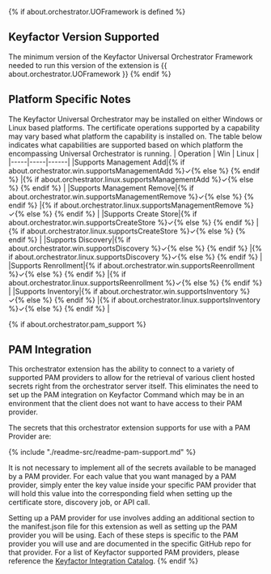 {% if about.orchestrator.UOFramework is defined %}
## Keyfactor Version Supported

The minimum version of the Keyfactor Universal Orchestrator Framework needed to run this version of the extension is {{ about.orchestrator.UOFramework }}
{% endif %}
## Platform Specific Notes

The Keyfactor Universal Orchestrator may be installed on either Windows or Linux based platforms. The certificate operations supported by a capability may vary based what platform the capability is installed on. The table below indicates what capabilities are supported based on which platform the encompassing Universal Orchestrator is running.
| Operation | Win | Linux |
|-----|-----|------|
|Supports Management Add|{% if about.orchestrator.win.supportsManagementAdd %}&check;{% else %} {% endif %} |{% if about.orchestrator.linux.supportsManagementAdd %}&check;{% else %} {% endif %} |
|Supports Management Remove|{% if about.orchestrator.win.supportsManagementRemove %}&check;{% else %} {% endif %} |{% if about.orchestrator.linux.supportsManagementRemove %}&check;{% else %} {% endif %} |
|Supports Create Store|{% if about.orchestrator.win.supportsCreateStore %}&check;{% else %} {% endif %} |{% if about.orchestrator.linux.supportsCreateStore %}&check;{% else %} {% endif %} |
|Supports Discovery|{% if about.orchestrator.win.supportsDiscovery %}&check;{% else %} {% endif %} |{% if about.orchestrator.linux.supportsDiscovery %}&check;{% else %} {% endif %} |
|Supports Renrollment|{% if about.orchestrator.win.supportsReenrollment %}&check;{% else %} {% endif %} |{% if about.orchestrator.linux.supportsReenrollment %}&check;{% else %} {% endif %} |
|Supports Inventory|{% if about.orchestrator.win.supportsInventory %}&check;{% else %} {% endif %} |{% if about.orchestrator.linux.supportsInventory %}&check;{% else %} {% endif %} |

{% if about.orchestrator.pam_support %}
## PAM Integration

This orchestrator extension has the ability to connect to a variety of supported PAM providers to allow for the retrieval of various client hosted secrets right from the orchestrator server itself.  This eliminates the need to set up the PAM integration on Keyfactor Command which may be in an environment that the client does not want to have access to their PAM provider.

The secrets that this orchestrator extension supports for use with a PAM Provider are:

{% include "./readme-src/readme-pam-support.md" %}

It is not necessary to implement all of the secrets available to be managed by a PAM provider.  For each value that you want managed by a PAM provider, simply enter the key value inside your specific PAM provider that will hold this value into the corresponding field when setting up the certificate store, discovery job, or API call.

Setting up a PAM provider for use involves adding an additional section to the manifest.json file for this extension as well as setting up the PAM provider you will be using.  Each of these steps is specific to the PAM provider you will use and are documented in the specific GitHub repo for that provider.  For a list of Keyfactor supported PAM providers, please reference the [Keyfactor Integration Catalog](https://keyfactor.github.io/integrations-catalog/content/pam).
{% endif %}
